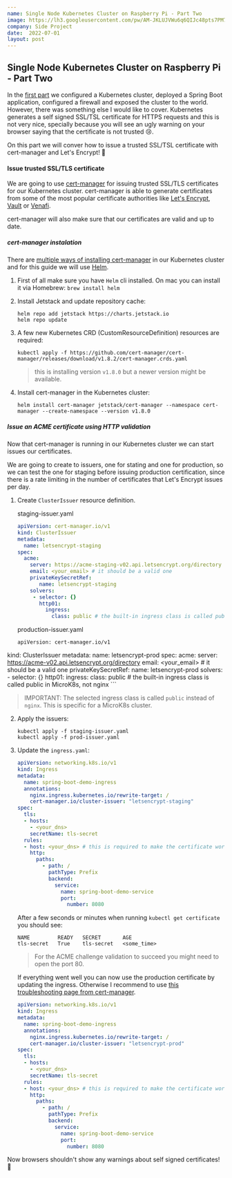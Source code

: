 ```yaml
---
name: Single Node Kubernetes Cluster on Raspberry Pi - Part Two
image: https://lh3.googleusercontent.com/pw/AM-JKLUJVWu6q6QIJc48pts7PM7yMfSMhZzdri7r-JatwQqccSuFt7alnW2ubdB17zr2gUNlMh0OybbFXnWitfhMU31gHwFCs4hFAehV5P_aQFdclk24ojGLorvXmfTXFpHDsHVzOKjK0ihgQaXGJ_DTzfON=w640-h427-no?authuser=0
company: Side Project
date:  2022-07-01
layout: post
---
```


## Single Node Kubernetes Cluster on Raspberry Pi - Part Two

In the [first part](https://sergiomartinrubio.com/projects/single-node-kubernetes-cluster-on-raspberry-pi/) we configured a Kubernetes cluster, deployed a Spring Boot application, configured a firewall and exposed the cluster to the world. However, there was something else I would like to cover. Kubernetes generates a self signed SSL/TSL certificate for HTTPS requests and this is not very nice, specially because you will see an ugly warning on your browser saying that the certificate is not trusted 😢.

On this part we will conver how to issue a trusted SSL/TSL certificate with cert-manager and Let's Encrypt! 🚀

#### Issue trusted SSL/TLS certificate 

We are going to use [cert-manager](https://cert-manager.io) for issuing trusted SSL/TLS certificates for our Kubernetes cluster. cert-manager is able to generate certificates from some of the most popular certificate authorities like [Let's Encrypt](https://letsencrypt.org), [Vault](https://www.vaultproject.io) or [Venafi](https://www.venafi.com). 

cert-manager will also make sure that our certificates are valid and up to date.

##### cert-manager instalation

There are [multiple ways of installing cert-manager](https://cert-manager.io/docs/installation/) in our Kubernetes cluster and for this guide we will use [Helm](https://helm.sh).

1. First of all make sure you have `Helm` cli installed. On mac you can install it via Homebrew: `brew install helm`
2. Install Jetstack and update repository cache:

	```shell
	helm repo add jetstack https://charts.jetstack.io
	helm repo update
	```
3. A few new Kubernetes CRD (CustomResourceDefinition) resources are required:

	```shell
	kubectl apply -f https://github.com/cert-manager/cert-manager/releases/download/v1.8.2/cert-manager.crds.yaml
	```
	> this is installing version `v1.8.0` but a newer version might be available.

4. Install cert-manager in the Kubernetes cluster:

	```shell
	helm install cert-manager jetstack/cert-manager --namespace cert-manager --create-namespace --version v1.8.0
	```

##### Issue an ACME certificate using HTTP validation

Now that cert-manager is running in our Kubernetes cluster we can start issues our certificates.

We are going to create to issuers, one for stating and one for production, so we can test the one for staging before issuing production certification, since there is a rate limiting in the number of certificates that Let's Encrypt issues per day.

1. Create `ClusterIssuer` resource definition.



	staging-issuer.yaml
	
	```yaml
	apiVersion: cert-manager.io/v1
	kind: ClusterIssuer
	metadata:
	  name: letsencrypt-staging
	spec:
	  acme:
	    server: https://acme-staging-v02.api.letsencrypt.org/directory
	    email: <your_email> # it should be a valid one
	    privateKeySecretRef:
	       name: letsencrypt-staging
	    solvers:
	     - selector: {}
	       http01:
	         ingress:
	           class: public # the built-in ingress class is called public in MicroK8s, not nginx
	```
	
	production-issuer.yaml
	
	```
	apiVersion: cert-manager.io/v1
kind: ClusterIssuer
metadata:
  name: letsencrypt-prod
spec:
  acme:
    server: https://acme-v02.api.letsencrypt.org/directory
    email: <your_email> # it should be a valid one
    privateKeySecretRef:
       name: letsencrypt-prod
    solvers:
     - selector: {}
       http01:
         ingress:
           class: public # the built-in ingress class is called public in MicroK8s, not nginx
	```
	
> IMPORTANT: The selected ingress class is called `public` instead of `nginx`. This is specific for a MicroK8s cluster.
	
2. Apply the issuers:

	```
	kubectl apply -f staging-issuer.yaml
	kubectl apply -f prod-issuer.yaml
	```

3. Update the `ingress.yaml`:

	```yaml
	apiVersion: networking.k8s.io/v1
	kind: Ingress
	metadata:
	  name: spring-boot-demo-ingress
	  annotations:
	    nginx.ingress.kubernetes.io/rewrite-target: /
	    cert-manager.io/cluster-issuer: "letsencrypt-staging"
	spec:
	  tls:
	  - hosts:
	    - <your_dns>
	    secretName: tls-secret
	  rules:
	  - host: <your_dns> # this is required to make the certificate work
	    http:
	      paths:
	        - path: /
	          pathType: Prefix
	          backend:
	            service:
	              name: spring-boot-demo-service
	              port:
	                number: 8080
	```
	
	After a few seconds or minutes when running `kubectl get certificate` you should see:
	
	```
	NAME         READY   SECRET       AGE
	tls-secret   True    tls-secret   <some_time>
	```
	
	> For the ACME challenge validation to succeed you might need to open the port 80.
	
	If everything went well you can now use the production certificate by updating the ingress. Otherwise I recommend to use [this troubleshooting page from cert-manager](https://cert-manager.io/docs/faq/troubleshooting/).
	
	```yaml
	apiVersion: networking.k8s.io/v1
	kind: Ingress
	metadata:
	  name: spring-boot-demo-ingress
	  annotations:
	    nginx.ingress.kubernetes.io/rewrite-target: /
	    cert-manager.io/cluster-issuer: "letsencrypt-prod"
	spec:
	  tls:
	  - hosts:
	    - <your_dns>
	    secretName: tls-secret
	  rules:
	  - host: <your_dns> # this is required to make the certificate work
	    http:
	      paths:
	        - path: /
	          pathType: Prefix
	          backend:
	            service:
	              name: spring-boot-demo-service
	              port:
	                number: 8080
	```
	
Now browsers shouldn't show any warnings about self signed certificates! 🙌
